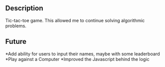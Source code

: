 ## Description

Tic-tac-toe game. This allowed me to continue solving algorithmic problems. 
  
## Future

*Add ability for users to input their names, maybe with some leaderboard
*Play against a Computer
*Improved the Javascript behind the logic
